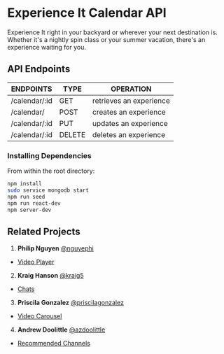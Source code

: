 # Experience It Calendar API

Experience It right in your backyard or wherever your next destination is. Whether it's a nightly spin class or your summer vacation, there's an experience waiting for you.

## API Endpoints

 |       ENDPOINTS        |   TYPE   |         OPERATION          |
 |  --------------------  | -------  |  ------------------------  |
 |      /calendar/:id     |  GET     |  retrieves an experience   |
 |      /calendar/        |  POST    |  creates an experience     |
 |      /calendar/:id     |  PUT     |  updates an experience     |
 |      /calendar/:id     |  DELETE  |  deletes an experience     |

### Installing Dependencies

From within the root directory:

```sh
npm install
sudo service mongodb start
npm run seed
npm run react-dev
npm server-dev
```

## Related Projects
1. **Philip Nguyen** [@nguyephi](https://github.com/nguyephi)
* [Video Player](https://github.com/hrr43fec-luke/video-player-service)

2. **Kraig Hanson** [@kraig5](https://github.com/kraig5)
* [Chats](https://github.com/hrr43fec-luke/chat-service)

3. **Priscila Gonzalez** [@priscilagonzalez](https://github.com/priscilagonzalez)
* [Video Carousel](https://github.com/hrr43fec-luke/video-carousel-service)

4. **Andrew Doolittle** [@azdoolittle](https://github.com/azdoolittle)
* [Recommended Channels](https://github.com/hrr43fec-luke/rec-channels-service)
